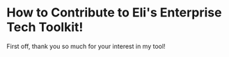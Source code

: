 # How to Contribute to Eli's Enterprise Tech Toolkit!

First off, thank you so much for your interest in my tool!

